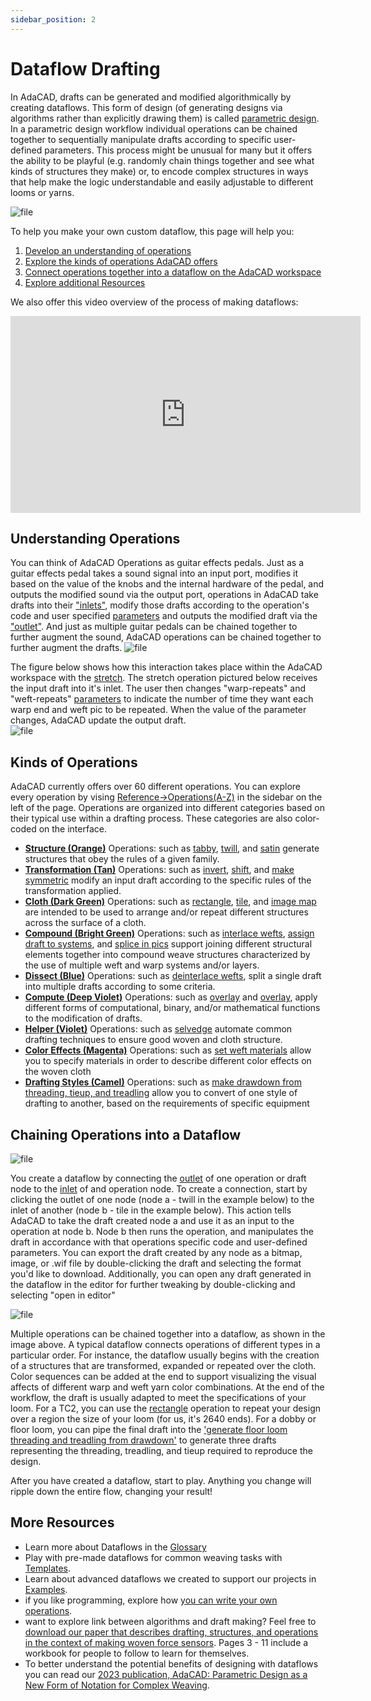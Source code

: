 ```yaml
---
sidebar_position: 2
---
```

# Dataflow Drafting

In AdaCAD, drafts can be generated and modified algorithmically by creating dataflows. This form of design (of generating designs via algorithms rather than explicitly drawing them) is called [parametric design](../../reference/glossary/parametric-design.md). In a parametric design workflow individual operations can be chained together to sequentially manipulate drafts according to specific user-defined parameters. This process might be unusual for many but it offers the ability to be playful (e.g. randomly chain things together and see what kinds of structures they make) or, to encode complex structures in ways that help make the logic understandable and easily adjustable to different looms or yarns. 

![file](../../reference/glossary/img/dataflow_animated.gif)



To help you make your own custom dataflow, this page will help you: 

1. [Develop an understanding of operations](#understanding-operations)
2. [Explore the kinds of operations AdaCAD offers](#kinds-of-operations)
3. [Connect operations together into a dataflow on the AdaCAD workspace](#chaining-operations-into-a-dataflow)
4. [Explore additional Resources](#more-resources)


We also offer this video overview of the process of making dataflows: 

<iframe width="560" height="315" src="https://www.youtube.com/embed/kqIYEEV04kM?si=9pgVrze9bFJbVu4K" title="YouTube video player" frameborder="0" allow="accelerometer; autoplay; clipboard-write; encrypted-media; gyroscope; picture-in-picture; web-share" allowfullscreen></iframe>



## Understanding Operations
You can think of AdaCAD Operations as guitar effects pedals. Just as a guitar effects pedal takes a sound signal into an input port, modifies it based on the value of the knobs and the internal hardware of the pedal, and outputs the modified sound via the output port, operations in AdaCAD take drafts into their ["inlets"](../../reference/glossary/inlet.md), modify those drafts according to the operation's code and user specified [parameters](../../reference/glossary/parameter.md) and outputs the modified draft via the ["outlet"](../../reference/glossary/outlet.md). And just as multiple guitar pedals can be chained together to further augment the sound, AdaCAD operations can be chained together to further augment the drafts. 
![file](../../reference/glossary/img/concept.png)


The figure below shows how this interaction takes place within the AdaCAD workspace with the [stretch](../../reference/operations/stretch.md). The stretch operation pictured below receives the input draft into it's inlet. The user then changes  "warp-repeats" and "weft-repeats" [parameters](../../reference/glossary/parameter.md) to indicate the number of time they want each warp end and weft pic to be repeated. When the value of the parameter changes, AdaCAD update the output draft.  
![file](../../reference/glossary/img/concept_2.png)



## Kinds of Operations
AdaCAD currently offers over 60 different operations. You can explore every operation by vising [Reference->Operations(A-Z)](../../reference/operations/index.md) in the sidebar on the left of the page. Operations are organized into different categories based on their typical use within a drafting process. These categories are also color-coded on the interface. 

- [**Structure (Orange)**](../../reference/operations/index.md#structure) Operations: such as [tabby](../../reference/operations/tabbyder.md), [twill](../../reference/operations/twill.md), and [satin](../../reference/operations/satin.md) generate structures that obey the rules of a given family.
- [**Transformation (Tan)**](../../reference/operations/index.md#transformation) Operations: such as [invert](../../reference/operations/invert.md), [shift](../../reference/operations/shift.md), and [make symmetric](../../reference/operations/makesymmetric.md) modify an input draft according to the specific rules of the transformation applied. 
- [**Cloth (Dark Green)**](../../reference/operations/index.md#cloth) Operations: such as [rectangle](../../reference/operations/rectangle.md), [tile](../../reference/operations/tile.md), and [image map](../../reference/operations/imagemap.md) are intended to be used to arrange and/or repeat different structures across the surface of a cloth. 
- [**Compound (Bright Green)**](../../reference/operations/index.md#compound) Operations: such as [interlace wefts](../../reference/operations/interlace.md), [assign draft to systems](../../reference/operations/assign_systems.md), and [splice in pics](../../reference/operations/splice_in_wefts.md) support joining different structural elements together into compound weave structures characterized by the use of multiple weft and warp systems and/or layers.
- [**Dissect (Blue)**](../../reference/operations/index.md#dissect) Operations: such as [deinterlace wefts](../../reference/operations/deinterlace.md), split a single draft into multiple drafts according to some criteria. 
- [**Compute (Deep Violet)**](../../reference/operations/index.md#compute) Operations: such as [overlay](../../reference/operations/overlay.md) and [overlay](../../reference/operations/mask.md), apply different forms of computational, binary, and/or mathematical functions to the modification of drafts. 
- [**Helper (Violet)**](../../reference/operations/index.md#helper) Operations: such as [selvedge](../../reference/operations/selvedge.md) automate common drafting techniques to ensure good woven and cloth structure.
- [**Color Effects (Magenta)**](../../reference/operations/index.md#color-effects) Operations: such as [set weft materials](../../reference/operations/apply_weft_materials.md) allow you to specify materials in order to describe different color effects on the woven cloth
- [**Drafting Styles (Camel)**](../../reference/operations/index.md#drafting-stles) Operations: such as [make drawdown from threading, tieup, and treadling](../../reference/operations/floor_loom.md) allow you to convert of one style of drafting to another, based on the requirements of specific equipment

<!-- 
![file](./img/getting-started-workspace.png)

A typical dataflow might connect operations of different types in a particular order. For instance, the dataflow usually begins with the creation of a structure that is transformed and expanded or repeated over the cloth. Color sequences can be added at the end to support visualizing the visual affects of different warp and weft yarn color combinations. 


<a class='button_open primary' href="https://adacad.org/?ex=first_workspace" target="_blank">Open the "Getting Started" Workpace</a> to play around with this sequence for yourself
 -->



## Chaining Operations into a Dataflow



![file](./img/connection.gif)

You create a dataflow by connecting the [outlet](../../reference/glossary/outlet.md) of one operation or draft node to the [inlet](../../reference/glossary/inlet.md) of and operation node. To create a connection, start by clicking the outlet of one node (node a - twill in the example below) to the inlet of another (node b - tile in the example below). This action tells AdaCAD to take the draft created node a and use it as an input to the operation at node b. Node b then runs the operation, and manipulates the draft in accordance with that operations specific code and user-defined parameters. You can export the draft created by any node as a bitmap, image, or .wif file by double-clicking the draft and selecting the format you'd like to download. Additionally, you can open any draft generated in the dataflow in the editor for further tweaking by double-clicking and selecting "open in editor" 


![file](./img/MWFAE_FollowAlong_Page_3.jpg)



Multiple operations can be chained together into a dataflow, as shown in the image above. A typical dataflow connects operations of different types in a particular order. For instance, the dataflow usually begins with the creation of a structures that are transformed,  expanded or repeated over the cloth. Color sequences can be added at the end to support visualizing the visual affects of different warp and weft yarn color combinations. At the end of the workflow, the draft is usually adapted to meet the specifications of your loom. For a TC2, you can use the [rectangle](../../reference/operations/rectangle.md) operation to repeat your design over a region the size of your loom (for us, it's 2640 ends). For a dobby or floor loom, you can pipe the final draft into the ['generate floor loom threading and treadling from drawdown'](../../reference/operations/floor_loom.md) to generate three drafts representing the threading, treadling, and tieup required to reproduce the design. 

After you have created a dataflow, start to play. Anything you change will ripple down the entire flow, changing your result!



## More Resources

- Learn more about Dataflows in the [Glossary](../../reference/glossary/dataflow.md)
- Play with pre-made dataflows for common weaving tasks with [Templates](../templates/picture-weaving.md). 
- Learn about advanced dataflows we created to support our projects in [Examples](../examples/lattice-tutorial.md). 
- if you like programming, explore how [you can write your own operations](../../develop/makeanoperation.md).
- want to explore link between algorithms and draft making? Feel free to [download our paper that describes drafting, structures, and operations in the context of making woven force sensors](../../about/resources/introtoweavestructure.pdf). Pages 3 - 11 include a workbook for people to follow to learn for themselves. 
- To better understand the potential benefits of designing with dataflows you can read our [2023 publication, AdaCAD: Parametric Design as a New Form of Notation for Complex Weaving](../../about/research.md#adacad-parametric-design-as-a-new-form-of-notation-for-complex-weaving-chi-2023). 

<!-- 
### Benefits of Designing with Dataflows
Our idea to use this dataflow approach to drafting emerged from two shared experiences: 

(1) a frustration with clicking point paper cells, particularly with making complex structures
(2) the realization that we, and other weavers, were implicitly performing algorithmic design and programming when drafting cloth. Weave drafts follow algorithms, or specific rules for how they place interlacements in relation to one another. These algorithms reveal different patterns in the draft, and subsequently, different structural and mechanical features in the cloth. 


For example of a simple operation performed by weavers is what we call, *invert* (shown above in example a). *Invert*  changes all the black cells in a draft to white and vice versa. Weavers often perform this operation when working with unbalanced structures and contrasting colors in the warp and weft. In these cases "inverting" the draft has the effect of making the warp or weft color more dominant in a region of the cloth. 

![file](./img/Process_v5.jpg)


Another example is a *stretch* operation (shown above in example b), which repeats each interlacement across a user-specified number neighboring of warps and wefts. A weaver might do this if they find that their cloth is not weaving square (e.g. it's building more in the length then width). They can correct this imbalance by adding warp repeats, effectively stretching the structure across the width so it can square up with the height. AdaCAD contains numerous operations to do common and unusual things to drafts. 

As a computer scientist by training, Laura implemented the dataflow approach because to her, writing the code was faster than clicking the pixels. Additionally, it opened up new ways of exploring the design space for weaving by creating generative workflows that could create a variety of different drafts that all obeyed the same set of rules and relationships that would be required to make cloth of a particular type. 

In presenting this approach to other weavers, and building out new features in the software, we learned that the dataflow approach also has some benefits in that it documents the rationale behind a given design....not just the outcome. The rationale, visible in the dataflow, can be used to share a design with someone else or to simply enable someone to identify where a specific error occurred within their design without starting the draft again from scratch. We describe these results in detail in our [2023 publication, AdaCAD: Parametric Design as a New Form of Notation for Complex Weaving](../../about/research.md#adacad-parametric-design-as-a-new-form-of-notation-for-complex-weaving-chi-2023). 
 -->
